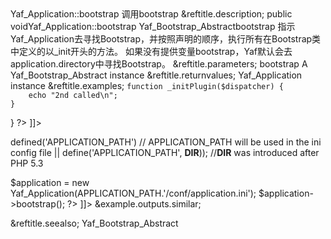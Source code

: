 <?xml version="1.0" encoding="utf-8"?>
<!-- $Revision: 327652 $ -->

<refentry xml:id="yaf-application.bootstrap" xmlns="http://docbook.org/ns/docbook" xmlns:xlink="http://www.w3.org/1999/xlink">
 <refnamediv>
  <refname>Yaf_Application::bootstrap</refname>
  <refpurpose>调用bootstrap</refpurpose>
 </refnamediv>

 <refsect1 role="description">
  &reftitle.description;
  <methodsynopsis>
   <modifier>public</modifier> <type>void</type><methodname>Yaf_Application::bootstrap</methodname>
   <methodparam choice="opt"><type>Yaf_Bootstrap_Abstract</type><parameter>bootstrap</parameter></methodparam>
  </methodsynopsis>
  <para>
    指示Yaf_Application去寻找Bootstrap，并按照声明的顺序，执行所有在Bootstrap类中定义的以_init开头的方法。
    如果没有提供变量bootstrap，Yaf默认会去application.directory中寻找Bootstrap。
  </para>

 </refsect1>

 <refsect1 role="parameters">
  &reftitle.parameters;
  <variablelist>
   <varlistentry>
    <term><parameter>bootstrap</parameter></term>
    <listitem>
     <para>
      A <classname>Yaf_Bootstrap_Abstract</classname> instance      
     </para>
    </listitem>
   </varlistentry>
  </variablelist>
 </refsect1>

 <refsect1 role="returnvalues">
  &reftitle.returnvalues;
  <para>
   <classname>Yaf_Application</classname> instance
  </para>
 </refsect1>

 <refsect1 role="examples">
  &reftitle.examples;
  <example>
   <title><function>A Bootstrap</function>example</title>
   <programlisting role="php">
<![CDATA[
<?php
/**
 * This file should be under the APPLICATION_PATH . "/application/"(which was defined in the config passed to Yaf_Application).
 * and named Bootstrap.php,  so the Yaf_Application can find it 
 */
class Bootstrap extends Yaf_Bootstrap_Abstract {
    function _initConfig(Yaf_Dispatcher $dispatcher) {
        echo "1st called\n";
    }

    function _initPlugin($dispatcher) {
        echo "2nd called\n";
    }
}
?>
]]>
   </programlisting>
  </example>
  <example>
   <title><function>Yaf_Application::bootstrap</function>example</title>
   <programlisting role="php">
<![CDATA[
<?php

defined('APPLICATION_PATH')                  // APPLICATION_PATH will be used in the ini config file
    || define('APPLICATION_PATH', __DIR__)); //__DIR__ was introduced after PHP 5.3

$application = new Yaf_Application(APPLICATION_PATH.'/conf/application.ini');
$application->bootstrap();
?>
]]>
   </programlisting>
   &example.outputs.similar;
   <screen>
<![CDATA[
1st called
2nd called
]]>
   </screen>
  </example>
 </refsect1>

 <refsect1 role="seealso">
  &reftitle.seealso;
  <simplelist>
   <member><classname>Yaf_Bootstrap_Abstract</classname></member>
  </simplelist>
 </refsect1>

</refentry>

<!-- Keep this comment at the end of the file
Local variables:
mode: sgml
sgml-omittag:t
sgml-shorttag:t
sgml-minimize-attributes:nil
sgml-always-quote-attributes:t
sgml-indent-step:1
sgml-indent-data:t
indent-tabs-mode:nil
sgml-parent-document:nil
sgml-default-dtd-file:"~/.phpdoc/manual.ced"
sgml-exposed-tags:nil
sgml-local-catalogs:nil
sgml-local-ecat-files:nil
End:
vim600: syn=xml fen fdm=syntax fdl=2 si
vim: et tw=78 syn=sgml
vi: ts=1 sw=1
-->
